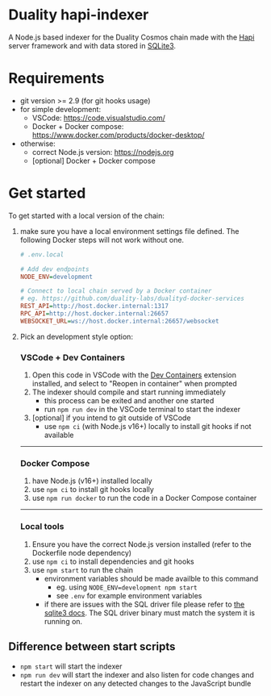 # Duality hapi-indexer

A Node.js based indexer for the Duality Cosmos chain made with the [Hapi](https://hapi.dev/) server framework
and with data stored in [SQLite3](https://www.sqlite.org/).

# Requirements

- git version >= 2.9 (for git hooks usage)
- for simple development:
  - VSCode: https://code.visualstudio.com/
  - Docker + Docker compose: https://www.docker.com/products/docker-desktop/
- otherwise:
  - correct Node.js version: https://nodejs.org
  - [optional] Docker + Docker compose

# Get started

To get started with a local version of the chain:

1. make sure you have a local environment settings file defined.
   The following Docker steps will not work without one.

   ```ini
   # .env.local

   # Add dev endpoints
   NODE_ENV=development

   # Connect to local chain served by a Docker container
   # eg. https://github.com/duality-labs/dualityd-docker-services
   REST_API=http://host.docker.internal:1317
   RPC_API=http://host.docker.internal:26657
   WEBSOCKET_URL=ws://host.docker.internal:26657/websocket
   ```

2. Pick an development style option:

   ### VSCode + Dev Containers

   1. Open this code in VSCode with the
      [Dev Containers](https://marketplace.visualstudio.com/items?itemName=ms-vscode-remote.remote-containers)
      extension installed, and select to "Reopen in container" when prompted
   2. The indexer should compile and start running immediately
      - this process can be exited and another one started
      - run `npm run dev` in the VSCode terminal to start the indexer
   3. [optional] if you intend to git outside of VSCode
      - use `npm ci` (with Node.js v16+) locally to install git hooks if not available

   ***

   ### Docker Compose

   1. have Node.js (v16+) installed locally
   2. use `npm ci` to install git hooks locally
   3. use `npm run docker` to run the code in a Docker Compose container

   ***

   ### Local tools

   1. Ensure you have the correct Node.js version installed (refer to the Dockerfile node dependency)
   2. use `npm ci` to install dependencies and git hooks
   3. use `npm start` to run the chain
      - environment variables should be made availble to this command
        - eg. using `NODE_ENV=development npm start`
        - see `.env` for example environment variables
      - if there are issues with the SQL driver file please refer to
        [the sqlite3 docs](https://github.com/TryGhost/node-sqlite3#source-install).
        The SQL driver binary must match the system it is running on.

## Difference between start scripts

- `npm start` will start the indexer
- `npm run dev` will start the indexer and also listen for code changes
  and restart the indexer on any detected changes to the JavaScript bundle
